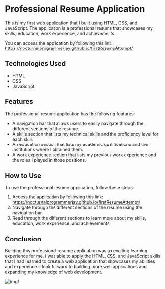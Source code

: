 # Professional Resume Application

This is my first web application that I built using HTML, CSS, and JavaScript. The application is a professional resume that showcases my skills, education, work experience, and achievements.

You can access the application by following this link: https://nocturnalprogrammerjay.github.io/firstResumeAttempt/

## Technologies Used

* HTML
* CSS
* JavaScript

## Features

The professional resume application has the following features:

* A navigation bar that allows users to easily navigate through the different sections of the resume.
* A skills section that lists my technical skills and the proficiency level for each skill.
* An education section that lists my academic qualifications and the institutions where I obtained them.
* A work experience section that lists my previous work experience and the roles I played in those positions.

## How to Use

To use the professional resume application, follow these steps:

1. Access the application by following this link: https://nocturnalprogrammerjay.github.io/firstResumeAttempt/
2. Navigate through the different sections of the resume using the navigation bar.
3. Read through the different sections to learn more about my skills, education, work experience, and achievements.

## Conclusion

Building this professional resume application was an exciting learning experience for me. I was able to apply the HTML, CSS, and JavaScript skills that I had learned to create a web application that showcases my abilities and experience. I look forward to building more web applications and expanding my knowledge of web development.

![img1](https://user-images.githubusercontent.com/96387037/211722280-0095526d-373d-4443-933d-a640a9de4e3a.PNG)

